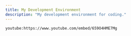 ```yaml
---
title: My Development Environment
description: "My development environment for coding."
---
```


`youtube:https://www.youtube.com/embed/659O4HME7Mg`
